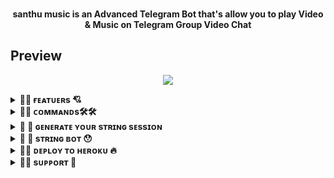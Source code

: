 <p align="center">
    <br><b>santhu music is an Advanced Telegram Bot that's allow you to play Video & Music on Telegram Group Video Chat</b><br>
</p>

## Preview
<p align="center">
  <img src="https://telegra.ph/file/61a5e31485a77e7726740.jpg">
</p>

    
</details>

<details>
<summary><b>🔗💖 ғᴇᴀᴛᴜᴇʀs 💘</b></summary>
<br>
- Music & Video stream support
- MultiChat support
- Playlist & Queue support
- Skip, Pause, Resume, Stop feature
- Music & Video downloader feature
- Inline Search support
- YouTube direct search support
- YouTube/Local/Live/m3u8 stream support
- Inline Search support
- Control With Button support
- Volume Control
- Userbot Auto Join
- Broadcast & Global Ban
- Shell Executor (eval & sh)
- SpeedTest Runner
- Direct Updater

    
</details>

<details>
<summary><b>🔗💖 ᴄᴏᴍᴍᴀɴᴅs🛠️🛠️</b></summary>
<br>
| Command | Description |
| ------ | ------ |
| `/play (query)` | play music from youtube |
| `/vplay (query)` | play video from youtube |
| `/vstream (live link)` | play video live streaming video |
| `/pause` | pause the streaming (admin only) |
| `/resume` | resume the streaming (admin only) |
| `/skip` | switch to next stream (admin only) |
| `/stop` | end the streaming (admin only) |
| `/vmute` | for mute the userbot on voice chat |
| `/vunmute` | for unmute the userbot on voice chat |
| `/volume 1/200` | adjust the volume of userbot (userbot must be admin) |
| `/playlist` | show you all the current stream list |
| `/song (query)` | download music from youtube |
| `/video (query)` | download video from youtube |
| `/userbotjoin` | invite the userbot to join group (admin only) |
| `/userbotleave` | instruct userbot to leave the group (admin only) |
| `/leaveall` | order the userbot to leave from all group (sudo only) |
| `/update` | update your bot directly without leaving telegram (sudo only) |
| `/restart` | restart your bot directly without leaving telegram (sudo only) |

    
</details>

<details>
<summary><b>🔗 🧐 ɢᴇɴᴇʀᴀᴛᴇ ʏᴏᴜʀ sᴛʀɪɴɢ sᴇssɪᴏɴ</b></summary>
<br>

[![GenerateString](https://img.shields.io/badge/repl.it-generateString-yellowgreen)](https://replit.com/@SRTheProgrammer/Session-Generator#main.py)
    
</details>

<details>
<summary><b>🔗 
🥱 sᴛʀɪɴɢ ʙᴏᴛ 😯</b></summary>
<br>

<a href="https://t.me/Santhustringbot"><img src="https://img.shields.io/badge/ᴄʟɪᴄᴋ-Gᴇɴʀᴀᴛᴇ%20sᴛʀɪɴɢ-blue.svg?style=for-the-badge&logo=Telegram"></a> 
    
</details>

<details>
<summary><b>🔗🔥 ᴅᴇᴘʟᴏʏ ᴛᴏ ʜᴇʀᴏᴋᴜ 🔥</b></summary>
<br>

[![Deploy](https://www.herokucdn.com/deploy/button.svg)](https://heroku.com/deploy?template=https://github.com/santhosh-podili/santhumusic.git)

    
</details>

<details>
<summary><b>🔗😶 sᴜᴘᴘᴏʀᴛ 💝</b></summary>
<br>
<a href="https://t.me/santhubotupadates"><img src="https://img.shields.io/badge/Join-Group%20Support-blue.svg?style=for-the-badge&logo=Telegram"></a>       <a href="https://t.me/santhuvc"><img src="https://img.shields.io/badge/Join-Updates%20Channel-blue.svg?style=for-the-badge&logo=Telegram"></a>
